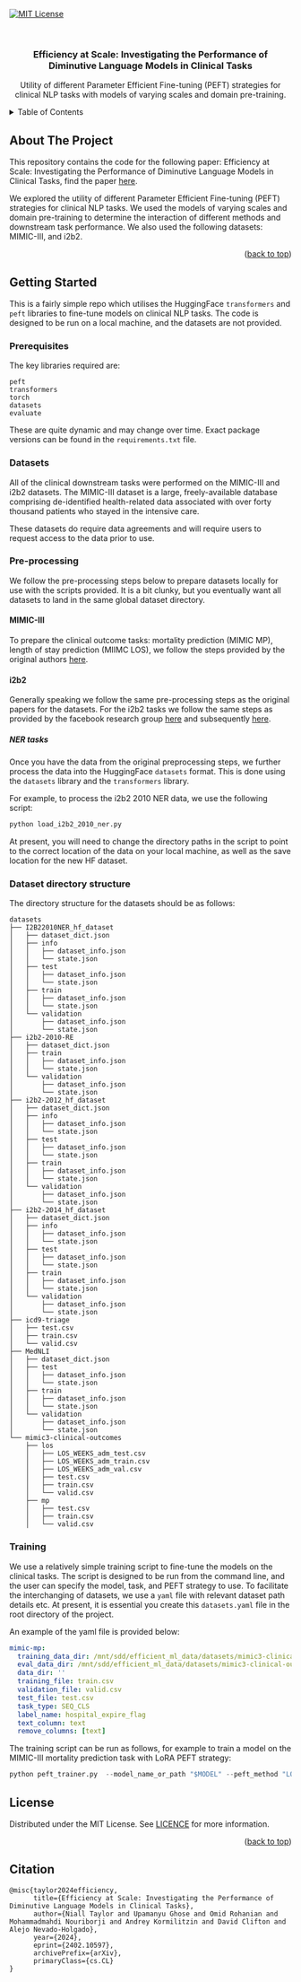 <!-- Improved compatibility of back to top link: See: https://github.com/othneildrew/Best-README-Template/pull/73 -->
<a name="readme-top"></a>
<!--
*** Thanks for checking out the Best-README-Template. If you have a suggestion
*** that would make this better, please fork the repo and create a pull request
*** or simply open an issue with the tag "enhancement".
*** Don't forget to give the project a star!
*** Thanks again! Now go create something AMAZING! :D
-->



<!-- PROJECT SHIELDS -->
<!--
*** I'm using markdown "reference style" links for readability.
*** Reference links are enclosed in brackets [ ] instead of parentheses ( ).
*** See the bottom of this document for the declaration of the reference variables
*** for contributors-url, forks-url, etc. This is an optional, concise syntax you may use.
*** https://www.markdownguide.org/basic-syntax/#reference-style-links
-->
<!-- [![Contributors][contributors-shield]][contributors-url] -->
<!-- [![Forks][forks-shield]][forks-url] -->
<!-- [![Stargazers][stars-shield]][stars-url]
[![Issues][issues-shield]][issues-url] -->
[![MIT License][license-shield]][license-url]
<!-- [![LinkedIn][linkedin-shield]][linkedin-url] -->



<!-- PROJECT LOGO -->
<br />
<div align="center">
  <a href="https://github.com/nlpie-research/efficient-ml">
    <!-- <img src="images/logo.png" alt="Logo" width="80" height="80"> -->
  </a>

<h3 align="center">Efficiency at Scale: Investigating the Performance of Diminutive Language Models in Clinical Tasks</h3>

  <p align="center">
    Utility of different Parameter Efficient Fine-tuning (PEFT) strategies for clinical NLP tasks with models of varying scales and domain pre-training.
    <br />
    <!-- <a href="https://github.com/github_username/repo_name"><strong>Explore the docs »</strong></a>
    <br />
    <br />
    <a href="https://github.com/github_username/repo_name">View Demo</a>
    ·
    <a href="https://github.com/github_username/repo_name/issues">Report Bug</a>
    ·
    <a href="https://github.com/github_username/repo_name/issues">Request Feature</a> -->
  </p>
</div>



<!-- TABLE OF CONTENTS -->
<details>
  <summary>Table of Contents</summary>
  <ol>
    <li>
      <a href="#about-the-project">About The Project</a>
      <!-- <ul>
        <li><a href="#built-with">Built With</a></li>
      </ul> -->
    </li>
    <li>
      <a href="#getting-started">Getting Started</a>
      <ul>
        <li><a href="#prerequisites">Prerequisites</a></li>
        <li><a href="#installation">Installation</a></li>
      </ul>
    </li>
    <li><a href="#usage">Usage</a></li>
    <!-- <li><a href="#roadmap">Roadmap</a></li> -->
    <li><a href="#contributing">Contributing</a></li>
    <li><a href="#license">License</a></li>
    <li><a href="#contact">Contact</a></li>
    <li><a href="#acknowledgments">Acknowledgments</a></li>
  </ol>
</details>



<!-- ABOUT THE PROJECT -->
## About The Project

This repository contains the code for the following paper: Efficiency at Scale: Investigating the Performance of Diminutive Language Models in Clinical Tasks, find the paper [here](...). 

We explored the utility of different Parameter Efficient Fine-tuning (PEFT) strategies for clinical NLP tasks. We used the models of varying scales and domain pre-training to determine the interaction of different methods and downstream task performance. We also used the following datasets: MIMIC-III, and i2b2.



<p align="right">(<a href="#readme-top">back to top</a>)</p>



<!-- ### Built With


* [![Python][Python.org]][Python-url] 

<p align="right">(<a href="#readme-top">back to top</a>)</p> -->



<!-- GETTING STARTED -->
## Getting Started

This is a fairly simple repo which utilises the HuggingFace `transformers` and `peft` libraries to fine-tune models on clinical NLP tasks. The code is designed to be run on a local machine, and the datasets are not provided.

### Prerequisites

The key libraries required are:
```
peft
transformers
torch
datasets
evaluate
```

These are quite dynamic and may change over time. Exact package versions can be found in the `requirements.txt` file.
### Datasets

All of the clinical downstream tasks were performed on the MIMIC-III and i2b2 datasets. The MIMIC-III dataset is a large, freely-available database comprising de-identified health-related data associated with over forty thousand patients who stayed in the intensive care. 

These datasets do require data agreements and will require users to request access to the data prior to use.

### Pre-processing
We follow the pre-processing steps below to prepare datasets locally for use with the scripts provided. It is a bit clunky, but you eventually want all datasets to land in the same  global dataset directory.

#### MIMIC-III
To prepare the clinical outcome tasks: mortality prediction (MIMIC MP), length of stay prediction (MIIMC LOS), we follow the steps provided by the original authors [here](https://github.com/bvanaken/clinical-outcome-prediction#create-admission-notes-for-outcome-prediction-from-mimic-iii). 

#### i2b2
Generally speaking we follow the same pre-processing steps as the original papers for the datasets. For the i2b2 tasks we follow the same steps as provided by the facebook research group [here](https://github.com/facebookresearch/bio-lm) and subsequently [here](https://github.com/nlpie-research/Lightweight-Clinical-Transformers).

##### NER tasks
Once you have the data from the original preprocessing steps, we further process the data into the HuggingFace `datasets` format. This is done using the `datasets` library and the `transformers` library.

For example, to process the i2b2 2010 NER data, we use the following script:
```python
python load_i2b2_2010_ner.py
```

At present, you will need to change the directory paths in the script to point to the correct location of the data on your local machine, as well as the save location for the new HF dataset.


### Dataset directory structure
The directory structure for the datasets should be as follows:

```
datasets
├── I2B22010NER_hf_dataset
│   ├── dataset_dict.json
│   ├── info
│   │   ├── dataset_info.json
│   │   └── state.json
│   ├── test
│   │   ├── dataset_info.json
│   │   └── state.json
│   ├── train
│   │   ├── dataset_info.json
│   │   └── state.json
│   └── validation
│       ├── dataset_info.json
│       └── state.json
├── i2b2-2010-RE
│   ├── dataset_dict.json
│   ├── train
│   │   ├── dataset_info.json
│   │   └── state.json
│   └── validation
│       ├── dataset_info.json
│       └── state.json
├── i2b2-2012_hf_dataset
│   ├── dataset_dict.json
│   ├── info
│   │   ├── dataset_info.json
│   │   └── state.json
│   ├── test
│   │   ├── dataset_info.json
│   │   └── state.json
│   ├── train
│   │   ├── dataset_info.json
│   │   └── state.json
│   └── validation
│       ├── dataset_info.json
│       └── state.json
├── i2b2-2014_hf_dataset
│   ├── dataset_dict.json
│   ├── info
│   │   ├── dataset_info.json
│   │   └── state.json
│   ├── test
│   │   ├── dataset_info.json
│   │   └── state.json
│   ├── train
│   │   ├── dataset_info.json
│   │   └── state.json
│   └── validation
│       ├── dataset_info.json
│       └── state.json
├── icd9-triage
│   ├── test.csv
│   ├── train.csv
│   └── valid.csv
├── MedNLI
│   ├── dataset_dict.json
│   ├── test
│   │   ├── dataset_info.json
│   │   └── state.json
│   ├── train
│   │   ├── dataset_info.json
│   │   └── state.json
│   └── validation
│       ├── dataset_info.json
│       └── state.json
└── mimic3-clinical-outcomes
    ├── los
    │   ├── LOS_WEEKS_adm_test.csv
    │   ├── LOS_WEEKS_adm_train.csv
    │   ├── LOS_WEEKS_adm_val.csv
    │   ├── test.csv
    │   ├── train.csv
    │   └── valid.csv
    ├── mp
    │   ├── test.csv
    │   ├── train.csv
    │   └── valid.csv
```

### Training

We use a relatively simple training script to fine-tune the models on the clinical tasks. The script is designed to be run from the command line, and the user can specify the model, task, and PEFT strategy to use. To facilitate the interchanging of datasets, we use a ```yaml``` file with relevant dataset path details etc. At present, it is essential you create this `datasets.yaml` file in the root directory of the project.

An example of the yaml file is provided below:
```yaml
mimic-mp:
  training_data_dir: /mnt/sdd/efficient_ml_data/datasets/mimic3-clinical-outcomes/mp
  eval_data_dir: /mnt/sdd/efficient_ml_data/datasets/mimic3-clinical-outcomes/mp
  data_dir: ''
  training_file: train.csv
  validation_file: valid.csv
  test_file: test.csv
  task_type: SEQ_CLS
  label_name: hospital_expire_flag
  text_column: text
  remove_columns: [text]
```



The training script can be run as follows, for example to train a model on the MIMIC-III mortality prediction task with LoRA PEFT strategy:
```python
python peft_trainer.py  --model_name_or_path "$MODEL" --peft_method "LORA" --task "mimic-mp" --log_save_dir "$WHERE_YOU_WANT_LOGS" --ckpt_save_dir "$WHERE_YOU_WANT_CHECKPOINTS" --train_batch_size 32 --eval_batch_size 32 --max_epochs 5
```


<!-- USAGE EXAMPLES -->
<!-- ## Usage

Use this space to show useful examples of how a project can be used. Additional screenshots, code examples and demos work well in this space. You may also link to more resources.

_For more examples, please refer to the [Documentation](https://example.com)_

<p align="right">(<a href="#readme-top">back to top</a>)</p> -->



<!-- ROADMAP
## Roadmap

- [ ] Feature 1
- [ ] Feature 2
- [ ] Feature 3
    - [ ] Nested Feature

See the [open issues](https://github.com/github_username/repo_name/issues) for a full list of proposed features (and known issues).

<p align="right">(<a href="#readme-top">back to top</a>)</p>



<!-- CONTRIBUTING -->
<!-- ## Contributing

Contributions are what make the open source community such an amazing place to learn, inspire, and create. Any contributions you make are **greatly appreciated**.

If you have a suggestion that would make this better, please fork the repo and create a pull request. You can also simply open an issue with the tag "enhancement".
Don't forget to give the project a star! Thanks again!

1. Fork the Project
2. Create your Feature Branch (`git checkout -b feature/AmazingFeature`)
3. Commit your Changes (`git commit -m 'Add some AmazingFeature'`)
4. Push to the Branch (`git push origin feature/AmazingFeature`)
5. Open a Pull Request

<p align="right">(<a href="#readme-top">back to top</a>)</p> -->



<!-- LICENSE -->
## License

Distributed under the MIT License. See [LICENCE](./LICENSE) for more information.

<p align="right">(<a href="#readme-top">back to top</a>)</p>

## Citation

```
@misc{taylor2024efficiency,
      title={Efficiency at Scale: Investigating the Performance of Diminutive Language Models in Clinical Tasks}, 
      author={Niall Taylor and Upamanyu Ghose and Omid Rohanian and Mohammadmahdi Nouriborji and Andrey Kormilitzin and David Clifton and Alejo Nevado-Holgado},
      year={2024},
      eprint={2402.10597},
      archivePrefix={arXiv},
      primaryClass={cs.CL}
}

```

<!-- CONTACT -->
<!-- ## Contact

Your Name - [@twitter_handle](https://twitter.com/twitter_handle) - email@email_client.com

Project Link: [https://github.com/github_username/repo_name](https://github.com/github_username/repo_name)

<p align="right">(<a href="#readme-top">back to top</a>)</p> -->



<!-- ACKNOWLEDGMENTS -->
<!-- ## Acknowledgments

* []()
* []()
* []()

<p align="right">(<a href="#readme-top">back to top</a>)</p> -->



<!-- MARKDOWN LINKS & IMAGES -->
<!-- https://www.markdownguide.org/basic-syntax/#reference-style-links -->
[contributors-shield]: https://img.shields.io/github/contributors/github_username/repo_name.svg?style=for-the-badge
[contributors-url]: https://github.com/github_username/repo_name/graphs/contributors
[forks-shield]: https://img.shields.io/github/forks/github_username/repo_name.svg?style=for-the-badge
[forks-url]: https://github.com/github_username/repo_name/network/members
[stars-shield]: https://img.shields.io/github/stars/github_username/repo_name.svg?style=for-the-badge
[stars-url]: https://github.com/github_username/repo_name/stargazers
[issues-shield]: https://img.shields.io/github/issues/github_username/repo_name.svg?style=for-the-badge
[issues-url]: https://github.com/github_username/repo_name/issues
[license-shield]: https://img.shields.io/github/license/github_username/repo_name.svg?style=for-the-badge
[license-url]: https://github.com/nlpie-research/efficient-ml/blob/main/LICENSE
[linkedin-shield]: https://img.shields.io/badge/-LinkedIn-black.svg?style=for-the-badge&logo=linkedin&colorB=555
[linkedin-url]: https://linkedin.com/in/linkedin_username
[product-screenshot]: images/screenshot.png
[Next.js]: https://img.shields.io/badge/next.js-000000?style=for-the-badge&logo=nextdotjs&logoColor=white
[Next-url]: https://nextjs.org/
[React.js]: https://img.shields.io/badge/React-20232A?style=for-the-badge&logo=react&logoColor=61DAFB
[React-url]: https://reactjs.org/
[Vue.js]: https://img.shields.io/badge/Vue.js-35495E?style=for-the-badge&logo=vuedotjs&logoColor=4FC08D
[Vue-url]: https://vuejs.org/
[Angular.io]: https://img.shields.io/badge/Angular-DD0031?style=for-the-badge&logo=angular&logoColor=white
[Angular-url]: https://angular.io/
[Svelte.dev]: https://img.shields.io/badge/Svelte-4A4A55?style=for-the-badge&logo=svelte&logoColor=FF3E00
[Svelte-url]: https://svelte.dev/
[Laravel.com]: https://img.shields.io/badge/Laravel-FF2D20?style=for-the-badge&logo=laravel&logoColor=white
[Laravel-url]: https://laravel.com
[Bootstrap.com]: https://img.shields.io/badge/Bootstrap-563D7C?style=for-the-badge&logo=bootstrap&logoColor=white
[Bootstrap-url]: https://getbootstrap.com
[JQuery.com]: https://img.shields.io/badge/jQuery-0769AD?style=for-the-badge&logo=jquery&logoColor=white
[JQuery-url]: https://jquery.com 
[Python-url]: https://www.python.org/

